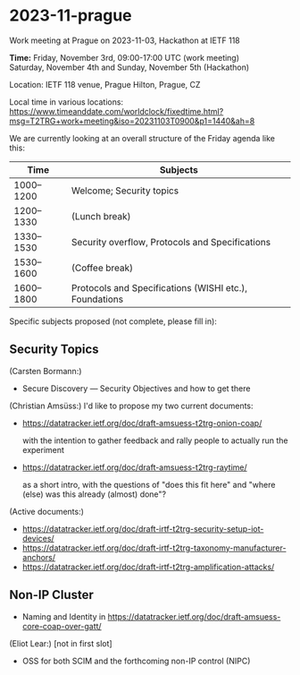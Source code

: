 # 2023-11-prague
Work meeting at Prague on 2023-11-03, Hackathon at IETF 118

**Time:** Friday, November 3rd, 09:00-17:00 UTC (work meeting)<br>
Saturday, November 4th and Sunday, November 5th (Hackathon)

Location: IETF 118 venue, Prague Hilton, Prague, CZ

Local time in various locations:<br>
https://www.timeanddate.com/worldclock/fixedtime.html?msg=T2TRG+work+meeting&iso=20231103T0900&p1=1440&ah=8<br>

We are currently looking at an overall structure of the Friday agenda like this:

| Time      | Subjects                                               |
|-----------|--------------------------------------------------------|
| 1000–1200 | Welcome; Security topics                               |
| 1200–1330 | (Lunch break)                                          |
| 1330–1530 | Security overflow, Protocols and Specifications        |
| 1530–1600 | (Coffee break)                                         |
| 1600–1800 | Protocols and Specifications (WISHI etc.), Foundations |

Specific subjects proposed (not complete, please fill in):

## Security Topics

(Carsten Bormann:)

* Secure Discovery — Security Objectives and how to get there

(Christian Amsüss:) I'd like to propose my two current documents:

* <https://datatracker.ietf.org/doc/draft-amsuess-t2trg-onion-coap/>

  with the intention to gather feedback and rally people to actually
  run the experiment

* <https://datatracker.ietf.org/doc/draft-amsuess-t2trg-raytime/>

  as a short intro, with the questions of "does this fit here" and
  "where (else) was this already (almost) done"?

(Active documents:)

* <https://datatracker.ietf.org/doc/draft-irtf-t2trg-security-setup-iot-devices/>
* <https://datatracker.ietf.org/doc/draft-irtf-t2trg-taxonomy-manufacturer-anchors/>
* <https://datatracker.ietf.org/doc/draft-irtf-t2trg-amplification-attacks/>

## Non-IP Cluster

* Naming and Identity in <https://datatracker.ietf.org/doc/draft-amsuess-core-coap-over-gatt/>

(Eliot Lear:) \[not in first slot]

* OSS for both SCIM and the forthcoming non-IP control (NIPC)
